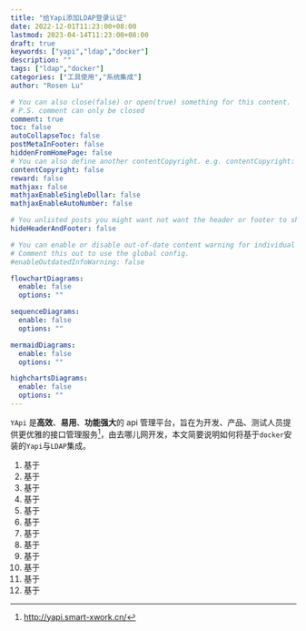```yaml
---
title: "给Yapi添加LDAP登录认证"
date: 2022-12-01T11:23:00+08:00
lastmod: 2023-04-14T11:23:00+08:00
draft: true
keywords: ["yapi","ldap","docker"]
description: ""
tags: ["ldap","docker"]
categories: ["工具使用","系统集成"]
author: "Rosen Lu"

# You can also close(false) or open(true) something for this content.
# P.S. comment can only be closed
comment: true
toc: false
autoCollapseToc: false
postMetaInFooter: false
hiddenFromHomePage: false
# You can also define another contentCopyright. e.g. contentCopyright: "This is another copyright."
contentCopyright: false
reward: false
mathjax: false
mathjaxEnableSingleDollar: false
mathjaxEnableAutoNumber: false

# You unlisted posts you might want not want the header or footer to show
hideHeaderAndFooter: false

# You can enable or disable out-of-date content warning for individual post.
# Comment this out to use the global config.
#enableOutdatedInfoWarning: false

flowchartDiagrams:
  enable: false
  options: ""

sequenceDiagrams: 
  enable: false
  options: ""

mermaidDiagrams: 
  enable: false
  options: ""

highchartsDiagrams: 
  enable: false
  options: ""
---
```


`YApi` 是**高效**、**易用**、**功能强大**的 api 管理平台，旨在为开发、产品、测试人员提供更优雅的接口管理服务[^1]，由去哪儿网开发，本文简要说明如何将基于`docker`安装的`Yapi`与`LDAP`集成。

<!--more-->

1. 基于
2. 基于
3. 基于
4. 基于
5. 基于
6. 基于
7. 基于
8. 基于
9. 基于
10. 基于
11. 基于
12. 基于

[^1]:http://yapi.smart-xwork.cn/